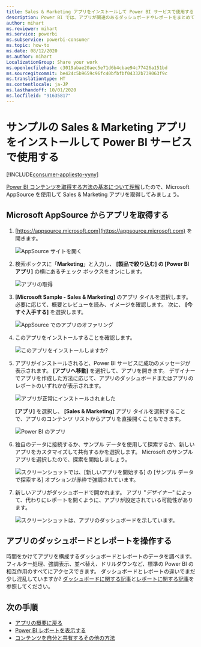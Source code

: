 ```yaml
---
title: Sales & Marketing アプリをインストールして Power BI サービスで使用する
description: Power BI では、アプリが関連のあるダッシュボードやレポートをまとめて 1 つの場所に表示します。 Power BI アプリ マーケットプレースから Sales および Marketing アプリをインストールします。
author: mihart
ms.reviewer: mihart
ms.service: powerbi
ms.subservice: powerbi-consumer
ms.topic: how-to
ms.date: 08/12/2020
ms.author: mihart
LocalizationGroup: Share your work
ms.openlocfilehash: c3019abae20aec5e71d6b4cbae94c77426a151bd
ms.sourcegitcommit: be424c5b9659c96fc40bfbfbf04332b739063f9c
ms.translationtype: HT
ms.contentlocale: ja-JP
ms.lasthandoff: 10/01/2020
ms.locfileid: "91635817"
---
```

# <a name="install-and-use-the-sample-sales-and-marketing-app-in-the-power-bi-service"></a>サンプルの Sales & Marketing アプリをインストールして Power BI サービスで使用する

[!INCLUDE[consumer-appliesto-yyny](../includes/consumer-appliesto-yyny.md)]

[Power BI コンテンツを取得する方法の基本について理解](end-user-app-view.md)したので、Microsoft AppSource を使用して Sales & Marketing アプリを取得してみましょう。 


## <a name="get-the-app-from-microsoft-appsource"></a>Microsoft AppSource からアプリを取得する

1. [https://appsource.microsoft.com](https://appsource.microsoft.com) を開きます。

   ![AppSource サイトを開く  ](./media/end-user-app-marketing/power-bi-appsource.png)

1. 検索ボックスに「**Marketing**」と入力し、 **[製品で絞り込む] の [Power BI アプリ]** の横にあるチェック ボックスをオンにします。 

    ![アプリの取得  ](./media/end-user-app-marketing/power-bi-search-appsource.png)


1. **[Microsoft Sample - Sales & Marketing]** のアプリ タイルを選択します。 必要に応じて、概要とレビューを読み、イメージを確認します。  次に、 **[今すぐ入手する]** を選択します。

   ![AppSource でのアプリのオファリング](./media/end-user-app-marketing/power-bi-app-offering.png)

1. このアプリをインストールすることを確認します。

   ![このアプリをインストールしますか?](./media/end-user-app-marketing/power-bi-installs.png)

5. アプリがインストールされると、Power BI サービスに成功のメッセージが表示されます。 **[アプリへ移動]** を選択して、アプリを開きます。 デザイナーでアプリを作成した方法に応じて、アプリのダッシュボードまたはアプリのレポートのいずれかが表示されます。

    ![アプリが正常にインストールされました ](./media/end-user-app-marketing/power-bi-app-ready.png)

    **[アプリ]** を選択し、 **[Sales & Marketing]** アプリ タイルを選択することで、アプリのコンテンツ リストからアプリを直接開くこともできます。

    ![Power BI のアプリ](./media/end-user-app-marketing/power-bi-sales-marketing.png)


6. 独自のデータに接続するか、サンプル データを使用して探索するか、新しいアプリをカスタマイズして共有するかを選択します。 Microsoft のサンプル アプリを選択したので、探索を開始しましょう。 

    ![スクリーンショットでは、[新しいアプリを開始する] の [サンプル データで探索する] オプションが赤枠で強調されています。](./media/end-user-app-marketing/power-bi-explore-app.png)

7.  新しいアプリがダッシュボードで開かれます。 アプリ "*デザイナー*" によって、代わりにレポートを開くように、アプリが設定されている可能性があります。  

    ![スクリーンショットは、アプリのダッシュボードを示しています。](./media/end-user-app-marketing/power-bi-app-new.png)




## <a name="interact-with-the-dashboards-and-reports-in-the-app"></a>アプリのダッシュボードとレポートを操作する
時間をかけてアプリを構成するダッシュボードとレポートのデータを調べます。 フィルター処理、強調表示、並べ替え、ドリルダウンなど、標準の Power BI の相互作用のすべてにアクセスできます。  ダッシュボードとレポートの違いでまだ少し混乱していますか?  [ダッシュボードに関する記事](end-user-dashboards.md)と[レポートに関する記事](end-user-reports.md)を参照してください。  




## <a name="next-steps"></a>次の手順
* [アプリの概要に戻る](end-user-apps.md)    
* [Power BI レポートを表示する](end-user-report-open.md)    
* [コンテンツを自分と共有するその他の方法](end-user-shared-with-me.md)
